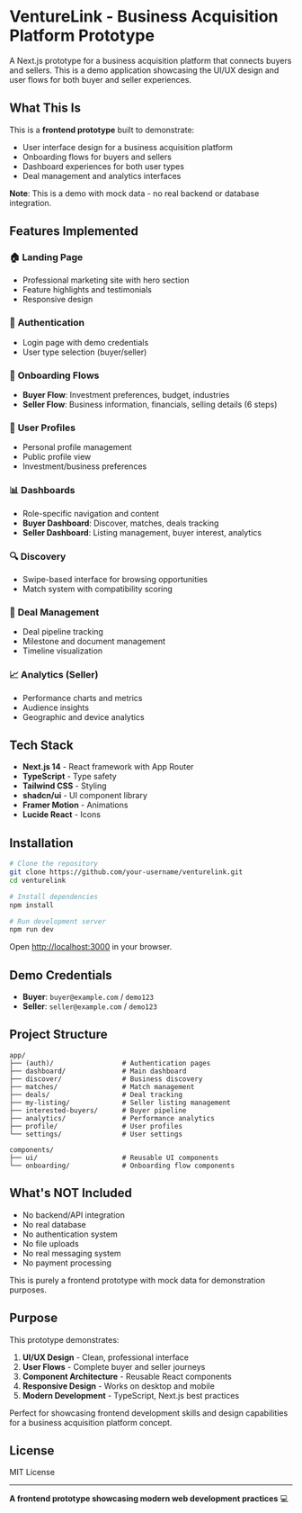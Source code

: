 # VentureLink - Business Acquisition Platform Prototype

A Next.js prototype for a business acquisition platform that connects buyers and sellers. This is a demo application showcasing the UI/UX design and user flows for both buyer and seller experiences.

## What This Is

This is a **frontend prototype** built to demonstrate:
- User interface design for a business acquisition platform
- Onboarding flows for buyers and sellers
- Dashboard experiences for both user types
- Deal management and analytics interfaces

**Note**: This is a demo with mock data - no real backend or database integration.

## Features Implemented

### 🏠 **Landing Page**
- Professional marketing site with hero section
- Feature highlights and testimonials
- Responsive design

### 🔐 **Authentication**
- Login page with demo credentials
- User type selection (buyer/seller)

### 📝 **Onboarding Flows**
- **Buyer Flow**: Investment preferences, budget, industries
- **Seller Flow**: Business information, financials, selling details (6 steps)

### 👤 **User Profiles**
- Personal profile management
- Public profile view
- Investment/business preferences

### 📊 **Dashboards**
- Role-specific navigation and content
- **Buyer Dashboard**: Discover, matches, deals tracking
- **Seller Dashboard**: Listing management, buyer interest, analytics

### 🔍 **Discovery**
- Swipe-based interface for browsing opportunities
- Match system with compatibility scoring

### 💼 **Deal Management**
- Deal pipeline tracking
- Milestone and document management
- Timeline visualization

### 📈 **Analytics** (Seller)
- Performance charts and metrics
- Audience insights
- Geographic and device analytics

## Tech Stack

- **Next.js 14** - React framework with App Router
- **TypeScript** - Type safety
- **Tailwind CSS** - Styling
- **shadcn/ui** - UI component library
- **Framer Motion** - Animations
- **Lucide React** - Icons

## Installation

```bash
# Clone the repository
git clone https://github.com/your-username/venturelink.git
cd venturelink

# Install dependencies
npm install

# Run development server
npm run dev
```

Open [http://localhost:3000](http://localhost:3000) in your browser.

## Demo Credentials

- **Buyer**: `buyer@example.com` / `demo123`
- **Seller**: `seller@example.com` / `demo123`

## Project Structure

```
app/
├── (auth)/                 # Authentication pages
├── dashboard/              # Main dashboard
├── discover/               # Business discovery
├── matches/                # Match management
├── deals/                  # Deal tracking
├── my-listing/             # Seller listing management
├── interested-buyers/      # Buyer pipeline
├── analytics/              # Performance analytics
├── profile/                # User profiles
└── settings/               # User settings

components/
├── ui/                     # Reusable UI components
└── onboarding/             # Onboarding flow components
```

## What's NOT Included

- No backend/API integration
- No real database
- No authentication system
- No file uploads
- No real messaging system
- No payment processing

This is purely a frontend prototype with mock data for demonstration purposes.

## Purpose

This prototype demonstrates:
1. **UI/UX Design** - Clean, professional interface
2. **User Flows** - Complete buyer and seller journeys
3. **Component Architecture** - Reusable React components
4. **Responsive Design** - Works on desktop and mobile
5. **Modern Development** - TypeScript, Next.js best practices

Perfect for showcasing frontend development skills and design capabilities for a business acquisition platform concept.

## License

MIT License

***

**A frontend prototype showcasing modern web development practices** 💻
